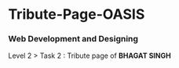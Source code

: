 # Tribute-Page-OASIS
<h3>Web Development and Designing </h3>
Level 2 > Task 2 : Tribute page of <b>BHAGAT SINGH<b>
